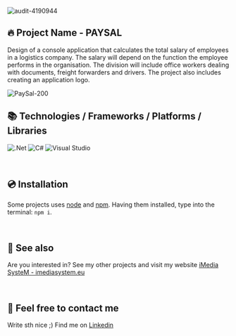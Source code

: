 ![audit-4190944](https://github.com/user-attachments/assets/00fd531f-42c1-4c7d-9cbd-b997aa8ecde6)

## 🔥 Project Name - PAYSAL

Design of a console application that calculates the total salary of employees in a logistics company. The salary will depend on the function the employee performs in the organisation. The division will include office workers dealing with documents, freight forwarders and drivers. The project also includes creating an application logo.

![PaySal-200](https://github.com/user-attachments/assets/b101e5d8-c3b5-412c-9821-b63b63a95cba)

## 📚 Technologies / Frameworks / Platforms / Libraries

![.Net](https://img.shields.io/badge/.NET-5C2D91?style=for-the-badge&logo=.net&logoColor=white)
![C#](https://img.shields.io/badge/c%23-%23239120.svg?style=for-the-badge&logo=csharp&logoColor=white)
![Visual Studio](https://img.shields.io/badge/Visual%20Studio-5C2D91.svg?style=for-the-badge&logo=visual-studio&logoColor=white)

&nbsp;

## 💿 Installation
Some projects uses [node](https://nodejs.org/en/) and [npm](https://www.npmjs.com/). Having them installed, type into the terminal: `npm i`.

&nbsp;

## 🔗 See also
Are you interested in? See my other projects and visit my website [iMedia SysteM - imediasystem.eu](https://imediasystem.eu/)

&nbsp;

## 📝 Feel free to contact me
Write sth nice ;) Find me on [Linkedin](https://www.linkedin.com/in/krzysztof-graca-47698997/)
